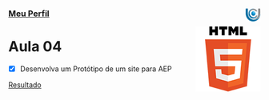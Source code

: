 ### [Meu Perfil](http://phstefen.github.io/) <img align="right" src="../../img/unicesumar.png" width="30"/>

<img align="right" src="../../img/html.png" width="130"/>

# Aula 04

- [X] Desenvolva um Protótipo de um site para AEP

[Resultado](https://github.com/phStefen/aulas-html-css/blob/master/unicesumar/aula-02/index.html)